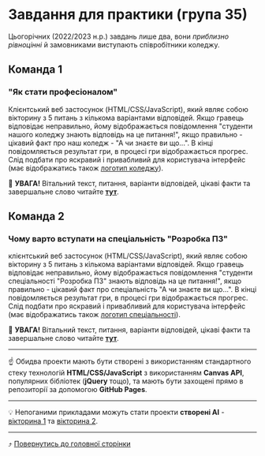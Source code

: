 # Завдання для практики (група 35)

Цьогорічних (2022/2023 н.р.) завдань лише два, вони *приблизно рівноцінні* й замовниками виступають співробітники коледжу. 

## Команда 1

### "Як стати професіоналом"

Клієнтський веб застосунок (HTML/CSS/JavaScript), який являє собою вікторину з 5 питань з кількома варіантами відповідей. 
Якщо гравець відповідає неправильно, йому відображається повідомлення "студенти нашого коледжу знають відповідь на це питання!", якщо правильно - 
цікавий факт про наш коледж - "А чи знаєте ви що...". 
В кінці повідомляється результат гри, в процесі гри відображається прогрес. 
Слід подбати про яскравий і привабливий для користувача інтерфейс (має відображатись також [логотип коледжу](https://lh5.googleusercontent.com/MzMPFtypggFreYwLUEFRovPJvkigTmBqCs5aIWxnATK1ibn9qQ_GAVf_oqfDsTBgKQyuHMPmo1k9fYep50xpog=w1280)).

🚩 **УВАГА!** Вітальний текст, питання, варіанти відповідей, цікаві факти та завершальне слово читайте [**тут**](Questions.md).

## Команда 2

### Чому варто вступати на спеціальність "Розробка ПЗ"

клієнтський веб застосунок (HTML/CSS/JavaScript), який являє собою вікторину з 5 питань з кількома варіантами відповідей. 
Якщо гравець відповідає неправильно, йому відображається повідомлення "студенти спеціальності "Розробка ПЗ" знають відповідь на це питання!", якщо правильно - 
цікавий факт про спеціальність "А чи знаєте ви що...". 
В кінці повідомляється результат гри, в процесі гри відображається прогрес. 
Слід подбати про яскравий і привабливий для користувача інтерфейс (має відображатись також [логотип спеціальності](https://github.com/liketaurus/SE-practice-template/raw/main/docs/images/resources/SE-logo-transparent.png)).

🚩 **УВАГА!** Вітальний текст, питання, варіанти відповідей, цікаві факти та завершальне слово читайте [**тут**](Questions-2.md).

---

☝️ Обидва проекти мають бути створені з використанням стандартного стеку технологій **HTML/CSS/JavaScript** з використанням **Canvas API**, популярних бібліотек (**jQuery** тощо), та мають бути захощені прямо в репозиторії за допомогою **GitHub Pages**.

---

💡 Непоганими прикладами можуть стати проекти **створені AI** - [вікторина 1](https://liketaurus.github.io/AI-experiments/solutions/trivia%28Codex%29/) та [вікторина 2](https://liketaurus.github.io/AI-experiments/solutions/trivia%28GPT%29/).

---

⤴️ [Повернутись до головної сторінки](index.md)

